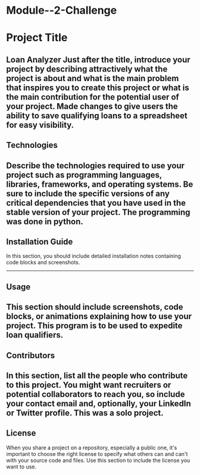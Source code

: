 # Module--2-Challenge 
# Project Title
Loan Analyzer
Just after the title, introduce your project by describing attractively what the project is about and what is the main problem that inspires you to create this project or what is the main contribution for the potential user of your project.
Made changes to give users the ability to save qualifying loans to a spreadsheet for easy visibility.
---

## Technologies

Describe the technologies required to use your project such as programming languages, libraries, frameworks, and operating systems. Be sure to include the specific versions of any critical dependencies that you have used in the stable version of your project.
The programming was done in python.
---

## Installation Guide

In this section, you should include detailed installation notes containing code blocks and screenshots.

---

## Usage

This section should include screenshots, code blocks, or animations explaining how to use your project.
This program is to be used to expedite loan qualifiers.
---

## Contributors

In this section, list all the people who contribute to this project. You might want recruiters or potential collaborators to reach you, so include your contact email and, optionally, your LinkedIn or Twitter profile.
This was a solo project.
---

## License

When you share a project on a repository, especially a public one, it's important to choose the right license to specify what others can and can't with your source code and files. Use this section to include the license you want to use.
